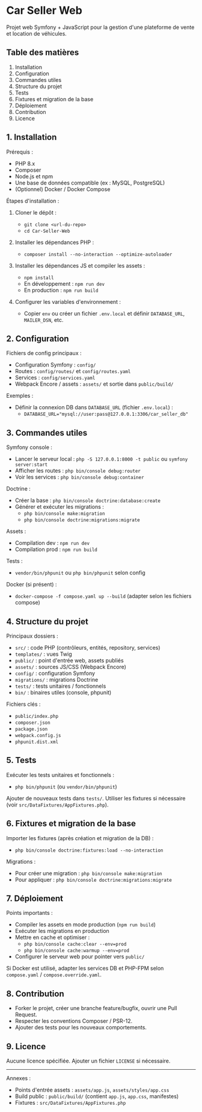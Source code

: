 # Car Seller Web

Projet web Symfony + JavaScript pour la gestion d'une plateforme de vente et location de véhicules.

## Table des matières

1. Installation
2. Configuration
3. Commandes utiles
4. Structure du projet
5. Tests
6. Fixtures et migration de la base
7. Déploiement
8. Contribution
9. Licence

## 1. Installation

Prérequis :
- PHP 8.x
- Composer
- Node.js et npm
- Une base de données compatible (ex : MySQL, PostgreSQL)
- (Optionnel) Docker / Docker Compose

Étapes d'installation :

1. Cloner le dépôt :
    - `git clone <url-du-repo>`
    - `cd Car-Seller-Web`

2. Installer les dépendances PHP :
    - `composer install --no-interaction --optimize-autoloader`

3. Installer les dépendances JS et compiler les assets :
    - `npm install`
    - En développement : `npm run dev`
    - En production : `npm run build`

4. Configurer les variables d'environnement :
    - Copier `env` ou créer un fichier `.env.local` et définir `DATABASE_URL`, `MAILER_DSN`, etc.

## 2. Configuration

Fichiers de config principaux :
- Configuration Symfony : `config/`
- Routes : `config/routes/` et `config/routes.yaml`
- Services : `config/services.yaml`
- Webpack Encore / assets : `assets/` et sortie dans `public/build/`

Exemples :
- Définir la connexion DB dans `DATABASE_URL` (fichier `.env.local`) :
    - `DATABASE_URL="mysql://user:pass@127.0.0.1:3306/car_seller_db"`

## 3. Commandes utiles

Symfony console :
- Lancer le serveur local : `php -S 127.0.0.1:8000 -t public` ou `symfony server:start`
- Afficher les routes : `php bin/console debug:router`
- Voir les services : `php bin/console debug:container`

Doctrine :
- Créer la base : `php bin/console doctrine:database:create`
- Générer et exécuter les migrations :
    - `php bin/console make:migration`
    - `php bin/console doctrine:migrations:migrate`

Assets :
- Compilation dev : `npm run dev`
- Compilation prod : `npm run build`

Tests :
- `vendor/bin/phpunit` ou `php bin/phpunit` selon config

Docker (si présent) :
- `docker-compose -f compose.yaml up --build` (adapter selon les fichiers compose)

## 4. Structure du projet

Principaux dossiers :
- `src/` : code PHP (contrôleurs, entités, repository, services)
- `templates/` : vues Twig
- `public/` : point d'entrée web, assets publiés
- `assets/` : sources JS/CSS (Webpack Encore)
- `config/` : configuration Symfony
- `migrations/` : migrations Doctrine
- `tests/` : tests unitaires / fonctionnels
- `bin/` : binaires utiles (console, phpunit)

Fichiers clés :
- `public/index.php`
- `composer.json`
- `package.json`
- `webpack.config.js`
- `phpunit.dist.xml`

## 5. Tests

Exécuter les tests unitaires et fonctionnels :
- `php bin/phpunit` (ou `vendor/bin/phpunit`)

Ajouter de nouveaux tests dans `tests/`. Utiliser les fixtures si nécessaire (voir `src/DataFixtures/AppFixtures.php`).

## 6. Fixtures et migration de la base

Importer les fixtures (après création et migration de la DB) :
- `php bin/console doctrine:fixtures:load --no-interaction`

Migrations :
- Pour créer une migration : `php bin/console make:migration`
- Pour appliquer : `php bin/console doctrine:migrations:migrate`

## 7. Déploiement

Points importants :
- Compiler les assets en mode production (`npm run build`)
- Exécuter les migrations en production
- Mettre en cache et optimiser :
    - `php bin/console cache:clear --env=prod`
    - `php bin/console cache:warmup --env=prod`
- Configurer le serveur web pour pointer vers `public/`

Si Docker est utilisé, adapter les services DB et PHP-FPM selon `compose.yaml` / `compose.override.yaml`.

## 8. Contribution

- Forker le projet, créer une branche feature/bugfix, ouvrir une Pull Request.
- Respecter les conventions Composer / PSR-12.
- Ajouter des tests pour les nouveaux comportements.

## 9. Licence

Aucune licence spécifiée. Ajouter un fichier `LICENSE` si nécessaire.

---

Annexes :
- Points d'entrée assets : `assets/app.js`, `assets/styles/app.css`
- Build public : `public/build/` (contient `app.js`, `app.css`, manifestes)
- Fixtures : `src/DataFixtures/AppFixtures.php`
